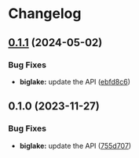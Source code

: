 # Changelog

## [0.1.1](https://github.com/googleapis/google-api-nodejs-client/compare/biglake-v0.1.0...biglake-v0.1.1) (2024-05-02)


### Bug Fixes

* **biglake:** update the API ([ebfd8c6](https://github.com/googleapis/google-api-nodejs-client/commit/ebfd8c6610f83f7ed63d21705f7d1eb2ed6db2d0))

## 0.1.0 (2023-11-27)


### Bug Fixes

* **biglake:** update the API ([755d707](https://github.com/googleapis/google-api-nodejs-client/commit/755d707cc4f4dfd6b653188e3931f618e905a7ab))
